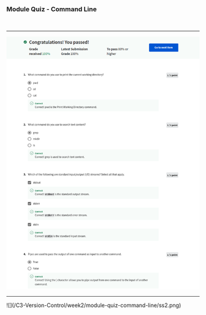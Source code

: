 ### Module Quiz - Command Line 
<br>
<hr>

![](/C3-Version-Control/week2/module-quiz-command-line/ss1.png)
<hr>
![](/C3-Version-Control/week2/module-quiz-command-line/ss2.png)
